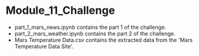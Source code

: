 # Module_11_Challenge

- part_1_mars_news.ipynb contains the part 1 of the challenge.
- part_2_mars_weather.ipynb contains the part 2 of the challenge.
- Mars Temperature Data.csv contains the extracted data from the 'Mars Temperature Data Site'.